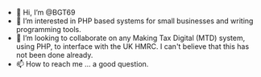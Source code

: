 - 👋 Hi, I’m @BGT69
- 👀 I’m interested in PHP based systems for small businesses and writing programming tools.
- 💞️ I’m looking to collaborate on any Making Tax Digital (MTD) system, using PHP, to interface with the UK HMRC. I can't believe that this has not been done already.
- 📫 How to reach me ... a good question.

<!---
BGT69/BGT69 is a ✨ special ✨ repository because its `README.md` (this file) appears on your GitHub profile.
You can click the Preview link to take a look at your changes.
--->

